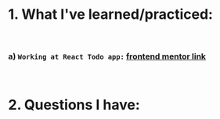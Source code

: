 # 1. What I've learned/practiced:

<br/>

### a) `Working at React Todo app:` [frontend mentor link](https://www.frontendmentor.io/challenges/todo-app-Su1_KokOW)

<br/>

# 2. Questions I have:

<br/>

    


